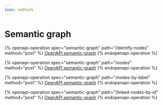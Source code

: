```yaml
---
icon: webhook
---
```


# Semantic graph

{% openapi-operation spec="semantic-graph" path="/identify-nodes" method="post" %}
[OpenAPI semantic-graph](https://gitbook-x-prod-openapi.4401d86825a13bf607936cc3a9f3897a.r2.cloudflarestorage.com/raw/5e9604477cf3579b630b702d383dcfd53deafa2c6a511ee9f204cc45519a065a.json?X-Amz-Algorithm=AWS4-HMAC-SHA256&X-Amz-Content-Sha256=UNSIGNED-PAYLOAD&X-Amz-Credential=dce48141f43c0191a2ad043a6888781c%2F20250721%2Fauto%2Fs3%2Faws4_request&X-Amz-Date=20250721T085246Z&X-Amz-Expires=172800&X-Amz-Signature=84570ee78f3429184056615a2ccfc7800e06a9b67d675052b8bcaec113ff756c&X-Amz-SignedHeaders=host&x-amz-checksum-mode=ENABLED&x-id=GetObject)
{% endopenapi-operation %}

{% openapi-operation spec="semantic-graph" path="/nodes" method="post" %}
[OpenAPI semantic-graph](https://gitbook-x-prod-openapi.4401d86825a13bf607936cc3a9f3897a.r2.cloudflarestorage.com/raw/5e9604477cf3579b630b702d383dcfd53deafa2c6a511ee9f204cc45519a065a.json?X-Amz-Algorithm=AWS4-HMAC-SHA256&X-Amz-Content-Sha256=UNSIGNED-PAYLOAD&X-Amz-Credential=dce48141f43c0191a2ad043a6888781c%2F20250721%2Fauto%2Fs3%2Faws4_request&X-Amz-Date=20250721T085246Z&X-Amz-Expires=172800&X-Amz-Signature=84570ee78f3429184056615a2ccfc7800e06a9b67d675052b8bcaec113ff756c&X-Amz-SignedHeaders=host&x-amz-checksum-mode=ENABLED&x-id=GetObject)
{% endopenapi-operation %}

{% openapi-operation spec="semantic-graph" path="/nodes-by-label" method="post" %}
[OpenAPI semantic-graph](https://gitbook-x-prod-openapi.4401d86825a13bf607936cc3a9f3897a.r2.cloudflarestorage.com/raw/5e9604477cf3579b630b702d383dcfd53deafa2c6a511ee9f204cc45519a065a.json?X-Amz-Algorithm=AWS4-HMAC-SHA256&X-Amz-Content-Sha256=UNSIGNED-PAYLOAD&X-Amz-Credential=dce48141f43c0191a2ad043a6888781c%2F20250721%2Fauto%2Fs3%2Faws4_request&X-Amz-Date=20250721T085246Z&X-Amz-Expires=172800&X-Amz-Signature=84570ee78f3429184056615a2ccfc7800e06a9b67d675052b8bcaec113ff756c&X-Amz-SignedHeaders=host&x-amz-checksum-mode=ENABLED&x-id=GetObject)
{% endopenapi-operation %}

{% openapi-operation spec="semantic-graph" path="/linked-nodes-by-id" method="post" %}
[OpenAPI semantic-graph](https://gitbook-x-prod-openapi.4401d86825a13bf607936cc3a9f3897a.r2.cloudflarestorage.com/raw/5e9604477cf3579b630b702d383dcfd53deafa2c6a511ee9f204cc45519a065a.json?X-Amz-Algorithm=AWS4-HMAC-SHA256&X-Amz-Content-Sha256=UNSIGNED-PAYLOAD&X-Amz-Credential=dce48141f43c0191a2ad043a6888781c%2F20250721%2Fauto%2Fs3%2Faws4_request&X-Amz-Date=20250721T085246Z&X-Amz-Expires=172800&X-Amz-Signature=84570ee78f3429184056615a2ccfc7800e06a9b67d675052b8bcaec113ff756c&X-Amz-SignedHeaders=host&x-amz-checksum-mode=ENABLED&x-id=GetObject)
{% endopenapi-operation %}
